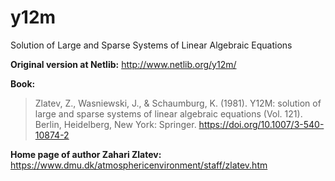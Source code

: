 # y12m

Solution of Large and Sparse Systems of Linear Algebraic Equations

**Original version at Netlib:** http://www.netlib.org/y12m/

**Book:**

> Zlatev, Z., Wasniewski, J., & Schaumburg, K. (1981). Y12M: solution of large and sparse systems of linear algebraic equations (Vol. 121). Berlin, Heidelberg, New York: Springer. https://doi.org/10.1007/3-540-10874-2

**Home page of author Zahari Zlatev:** https://www.dmu.dk/atmosphericenvironment/staff/zlatev.htm

